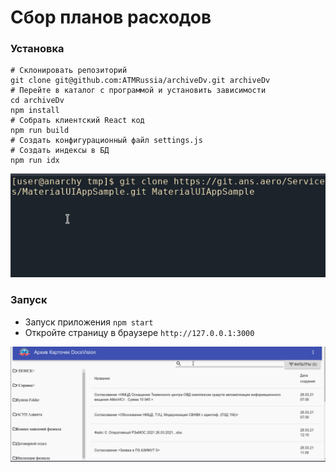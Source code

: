 # Сбор планов расходов

### Установка ###
```
# Склонировать репозиторий
git clone git@github.com:ATMRussia/archiveDv.git archiveDv
# Перейте в каталог с программой и установить зависимости
cd archiveDv
npm install
# Собрать клиентский React код
npm run build
# Создать конфигурационный файл settings.js
# Создать индексы в БД
npm run idx
```

![installation gif](notes/install.gif)

### Запуск ###
* Запуск приложения `npm start`
* Откройте страницу в браузере `http://127.0.0.1:3000`

![working gif](notes/work.gif)
